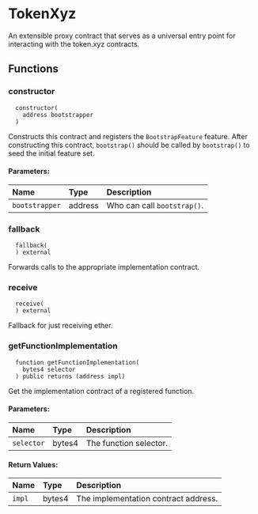 # TokenXyz

An extensible proxy contract that serves as a universal entry point for
     interacting with the token.xyz contracts.



## Functions
### constructor
```solidity
  constructor(
    address bootstrapper
  ) 
``` 
Constructs this contract and registers the `BootstrapFeature` feature.
        After constructing this contract, `bootstrap()` should be called
        by `bootstrap()` to seed the initial feature set.


#### Parameters:
| Name | Type | Description                                                          |
| :--- | :--- | :------------------------------------------------------------------- |
|`bootstrapper` | address | Who can call `bootstrap()`.

### fallback
```solidity
  fallback(
  ) external
``` 
Forwards calls to the appropriate implementation contract.



### receive
```solidity
  receive(
  ) external
``` 
Fallback for just receiving ether.



### getFunctionImplementation
```solidity
  function getFunctionImplementation(
    bytes4 selector
  ) public returns (address impl)
``` 
Get the implementation contract of a registered function.


#### Parameters:
| Name | Type | Description                                                          |
| :--- | :--- | :------------------------------------------------------------------- |
|`selector` | bytes4 | The function selector.

#### Return Values:
| Name                           | Type          | Description                                                                  |
| :----------------------------- | :------------ | :--------------------------------------------------------------------------- |
|`impl`| bytes4 | The implementation contract address.





